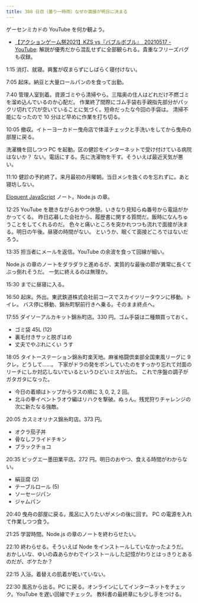 ```yaml
---
title: 388 日目（曇り一時雨）なぜか面接が明日に決まる
---
```


ゲーセンミカドの YouTube を何か観よう。

* [【アクションゲーム祭2021】KZS vs『バブルボブル』　20210517 - YouTube](https://www.youtube.com/watch?v=aocES7Ysm9Y):
  解説が優秀だから混乱せずに全部観られる。貴重なフリーズバグも収録。

1:15 消灯、就寝。興奮が収まらずにしばらく寝付けない。

7:05 起床。納豆と大量ロールパンのを食って出勤。

7:40 管理人室到着。資源ゴミやら清掃やら。三階奥の住人はどれだけ不燃ゴミを溜め込んでいるのか心配だ。
作業終了間際にゴム手袋右手親指先部分がパックリ切れて穴が空いていることに気づく。短命だったな今回の手袋は。
清掃不能になったので 10 分ほど早めに作業を打ち切る。

10:05 撤収。イトーヨーカドー曳舟店で体温チェックと手洗いをしてから曳舟の部屋に戻る。

洗濯機を回しつつ PC を起動。区の健診をインターネットで受け付けている病院はないか？
ない。電話にする。先に洗濯物を干す。そういえば最近天気が悪い。

11:10 健診の予約終了。来月最初の月曜朝。当日メシを抜くのを忘れずに。あと寝坊しない。

[Eloquent JavaScript][Haverbeke18] ノート。Node.js の章。

12:25 YouTube を聴きながらおやつ休憩。いきなり見知らぬ番号から電話がかかってくる。
昨日応募した会社から、履歴書に関する質問だ。飯時になんちゅうことをしてくれるのだ。
色々と痛いところを突かれつつも流れで面接が決まる。明日の午後。昼寝の時間がない。
というか、眠くて面接どころではないだろう。

13:35 担当者にメールを返信。YouTube の余波を食って回線が細い。

Node.js の章のノートをダラダラと進めるが、実質的な最後の節が異常に長くてぶっ倒れそうだ。
一気に終えるのは無理か。

15:30 までに昼寝に入る。

16:50 起床。外出。東武鉄道株式会社前コースでスカイツリータウンに移動。トイレ。
バス停に移動、錦糸町駅前行きへ乗る。そのまま終点へ。

17:55 ダイソーアルカキット錦糸町店。330 円。ゴム手袋は二種類買っておく。

* ゴミ袋 45L (12)
* 裏毛付きサッと脱ぎはめ
* 丈夫でやぶれにくい うす

18:05 タイトーステーション錦糸町楽天地。麻雀格闘倶楽部全国東風リーグに 9 クレ。どうして……。
下家がドラの発をポンしていたのをすっかり忘れて対面のリーチにしか対応しないでいるというひどいミスが出た。
これで序盤の調子がガタガタになった。

* 今日の着順はトップからラスの順に 3, 0, 2, 2 回。
* 北斗の拳イベントラオウ編はリハクを撃破。ぬぅん。残党狩りチャレンジの次に新たなる強敵。

20:05 カスミオリナス錦糸町店。373 円。

* オクラ茄子丼
* 骨なしフライドチキン
* ブラックチョコ

20:35 ビッグエー墨田業平店。272 円。明日のおやつ、食える時間がわからない。

* 絹豆腐 (2)
* テーブルロール (5)
* ソーセージパン
* ジャムパン

20:40 曳舟の部屋に戻る。風呂に入りたいがメシの後に回す。
PC の電源を入れて作業しつつ食う。

21:25 学習時間。Node.js の章のノートを終わらせたい。

22:10 終わらせる。そういえば Node をインストールしていなかったようだ。
おかしいな、ゆいの森あらかわでインストールした記憶がわりとはっきりとあるのだが、ボケたか？

22:15 入浴。着替えの肌着が乾いていない。

22:30 風呂から出る。PC に戻る。オンラインにしてインターネットをチェック。YouTube を遅い回線でチェック。
教科書の最終章にも少し手をつける。

[Haverbeke18]: https://eloquentjavascript.net/
